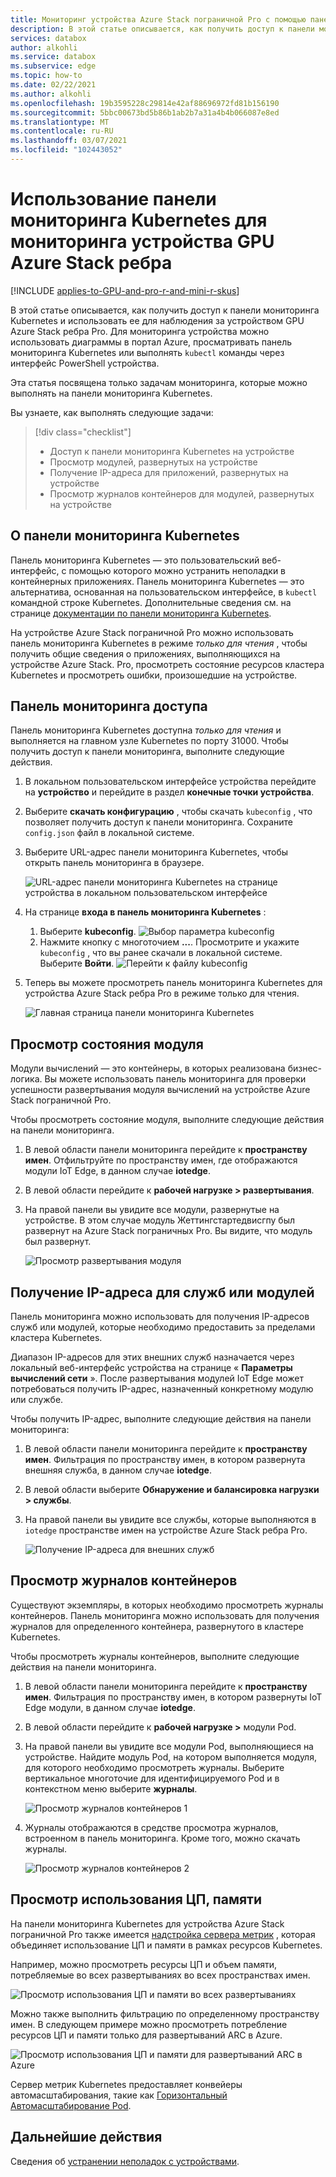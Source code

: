 ```yaml
---
title: Мониторинг устройства Azure Stack пограничной Pro с помощью панели мониторинга Kubernetes | Документация Майкрософт
description: В этой статье описывается, как получить доступ к панели мониторинга Kubernetes и использовать ее для мониторинга устройства Azure Stack пограничной Pro.
services: databox
author: alkohli
ms.service: databox
ms.subservice: edge
ms.topic: how-to
ms.date: 02/22/2021
ms.author: alkohli
ms.openlocfilehash: 19b3595228c29814e42af88696972fd81b156190
ms.sourcegitcommit: 5bbc00673bd5b86b1ab2b7a31a4b4b066087e8ed
ms.translationtype: MT
ms.contentlocale: ru-RU
ms.lasthandoff: 03/07/2021
ms.locfileid: "102443052"
---
```

# <a name="use-kubernetes-dashboard-to-monitor-your-azure-stack-edge-pro-gpu-device"></a>Использование панели мониторинга Kubernetes для мониторинга устройства GPU Azure Stack ребра

[!INCLUDE [applies-to-GPU-and-pro-r-and-mini-r-skus](../../includes/azure-stack-edge-applies-to-gpu-pro-r-mini-r-sku.md)]

В этой статье описывается, как получить доступ к панели мониторинга Kubernetes и использовать ее для наблюдения за устройством GPU Azure Stack ребра Pro. Для мониторинга устройства можно использовать диаграммы в портал Azure, просматривать панель мониторинга Kubernetes или выполнять `kubectl` команды через интерфейс PowerShell устройства. 

Эта статья посвящена только задачам мониторинга, которые можно выполнять на панели мониторинга Kubernetes.

Вы узнаете, как выполнять следующие задачи:

> [!div class="checklist"]
>
> * Доступ к панели мониторинга Kubernetes на устройстве
> * Просмотр модулей, развернутых на устройстве
> * Получение IP-адреса для приложений, развернутых на устройстве
> * Просмотр журналов контейнеров для модулей, развернутых на устройстве


## <a name="about-kubernetes-dashboard"></a>О панели мониторинга Kubernetes

Панель мониторинга Kubernetes — это пользовательский веб-интерфейс, с помощью которого можно устранить неполадки в контейнерных приложениях. Панель мониторинга Kubernetes — это альтернатива, основанная на пользовательском интерфейсе, в `kubectl` командной строке Kubernetes. Дополнительные сведения см. на странице [документации по панели мониторинга Kubernetes](https://kubernetes.io/docs/tasks/access-application-cluster/web-ui-dashboard/). 

На устройстве Azure Stack пограничной Pro можно использовать панель мониторинга Kubernetes в режиме *только для чтения* , чтобы получить общие сведения о приложениях, выполняющихся на устройстве Azure Stack. Pro, просмотреть состояние ресурсов кластера Kubernetes и просмотреть ошибки, произошедшие на устройстве.

## <a name="access-dashboard"></a>Панель мониторинга доступа

Панель мониторинга Kubernetes доступна *только для чтения* и выполняется на главном узле Kubernetes по порту 31000. Чтобы получить доступ к панели мониторинга, выполните следующие действия. 

1. В локальном пользовательском интерфейсе устройства перейдите на **устройство** и перейдите в раздел **конечные точки устройства**. 
1. Выберите **скачать конфигурацию** , чтобы скачать `kubeconfig` , что позволяет получить доступ к панели мониторинга. Сохраните `config.json` файл в локальной системе.
1. Выберите URL-адрес панели мониторинга Kubernetes, чтобы открыть панель мониторинга в браузере.

    ![URL-адрес панели мониторинга Kubernetes на странице устройства в локальном пользовательском интерфейсе](./media/azure-stack-edge-gpu-monitor-kubernetes-dashboard/kubernetes-dashboard-url-local-ui-1.png)

1. На странице **входа в панель мониторинга Kubernetes** :
    
    1. Выберите **kubeconfig**. 
        ![Выбор параметра kubeconfig](./media/azure-stack-edge-gpu-monitor-kubernetes-dashboard/kubernetes-dashboard-sign-in-1.png) 
    1. Нажмите кнопку с многоточием **...**. Просмотрите и укажите `kubeconfig` , что вы ранее скачали в локальной системе. Выберите **Войти**.
        ![Перейти к файлу kubeconfig](./media/azure-stack-edge-gpu-monitor-kubernetes-dashboard/kubernetes-dashboard-sign-in-2.png)    

6. Теперь вы можете просмотреть панель мониторинга Kubernetes для устройства Azure Stack ребра Pro в режиме только для чтения.

    ![Главная страница панели мониторинга Kubernetes](./media/azure-stack-edge-gpu-monitor-kubernetes-dashboard/kubernetes-dashboard-main-page-1.png)

## <a name="view-module-status"></a>Просмотр состояния модуля

Модули вычислений — это контейнеры, в которых реализована бизнес-логика. Вы можете использовать панель мониторинга для проверки успешности развертывания модуля вычислений на устройстве Azure Stack пограничной Pro.

Чтобы просмотреть состояние модуля, выполните следующие действия на панели мониторинга.

1. В левой области панели мониторинга перейдите к **пространству имен**. Отфильтруйте по пространству имен, где отображаются модули IoT Edge, в данном случае **iotedge**.
1. В левой области перейдите к **рабочей нагрузке > развертывания**.
1. На правой панели вы увидите все модули, развернутые на устройстве. В этом случае модуль Жеттингстартедвисгпу был развернут на Azure Stack пограничных Pro. Вы видите, что модуль был развернут.

    ![Просмотр развертывания модуля](./media/azure-stack-edge-gpu-monitor-kubernetes-dashboard/kubernetes-view-module-deployment-1.png)

 
## <a name="get-ip-address-for-services-or-modules"></a>Получение IP-адреса для служб или модулей

Панель мониторинга можно использовать для получения IP-адресов служб или модулей, которые необходимо предоставить за пределами кластера Kubernetes. 

Диапазон IP-адресов для этих внешних служб назначается через локальный веб-интерфейс устройства на странице « **Параметры вычислений сети** ». После развертывания модулей IoT Edge может потребоваться получить IP-адрес, назначенный конкретному модулю или службе. 

Чтобы получить IP-адрес, выполните следующие действия на панели мониторинга:

1. В левой области панели мониторинга перейдите к **пространству имен**. Фильтрация по пространству имен, в котором развернута внешняя служба, в данном случае **iotedge**.
1. В левой области выберите **Обнаружение и балансировка нагрузки > службы**.
1. На правой панели вы увидите все службы, которые выполняются в `iotedge` пространстве имен на устройстве Azure Stack ребра Pro.

    ![Получение IP-адреса для внешних служб](./media/azure-stack-edge-gpu-monitor-kubernetes-dashboard/kubernetes-get-ip-external-service-1.png)

## <a name="view-container-logs"></a>Просмотр журналов контейнеров

Существуют экземпляры, в которых необходимо просмотреть журналы контейнеров. Панель мониторинга можно использовать для получения журналов для определенного контейнера, развернутого в кластере Kubernetes.

Чтобы просмотреть журналы контейнеров, выполните следующие действия на панели мониторинга.

1. В левой области панели мониторинга перейдите к **пространству имен**. Фильтрация по пространству имен, в котором развернуты IoT Edge модули, в данном случае **iotedge**.
1. В левой области перейдите к **рабочей нагрузке >** модули Pod.
1. На правой панели вы увидите все модули Pod, выполняющиеся на устройстве. Найдите модуль Pod, на котором выполняется модуля, для которого необходимо просмотреть журналы. Выберите вертикальное многоточие для идентифицируемого Pod и в контекстном меню выберите **журналы**.

    ![Просмотр журналов контейнеров 1](./media/azure-stack-edge-gpu-monitor-kubernetes-dashboard/kubernetes-view-container-logs-1.png)

1. Журналы отображаются в средстве просмотра журналов, встроенном в панель мониторинга. Кроме того, можно скачать журналы.

    ![Просмотр журналов контейнеров 2](./media/azure-stack-edge-gpu-monitor-kubernetes-dashboard/kubernetes-view-container-logs-1.png)
    

## <a name="view-cpu-memory-usage"></a>Просмотр использования ЦП, памяти

На панели мониторинга Kubernetes для устройства Azure Stack пограничной Pro также имеется [надстройка сервера метрик](https://kubernetes.io/docs/tasks/debug-application-cluster/resource-metrics-pipeline/) , которая объединяет использование ЦП и памяти в рамках ресурсов Kubernetes.
 
Например, можно просмотреть ресурсы ЦП и объем памяти, потребляемые во всех развертываниях во всех пространствах имен. 

![Просмотр использования ЦП и памяти во всех развертываниях](./media/azure-stack-edge-gpu-monitor-kubernetes-dashboard/view-cpu-memory-all-1.png)

Можно также выполнить фильтрацию по определенному пространству имен. В следующем примере можно просмотреть потребление ресурсов ЦП и памяти только для развертываний ARC в Azure.  

![Просмотр использования ЦП и памяти для развертываний ARC в Azure](./media/azure-stack-edge-gpu-monitor-kubernetes-dashboard/view-cpu-memory-azure-arc-1.png)

Сервер метрик Kubernetes предоставляет конвейеры автомасштабирования, такие как [Горизонтальный Автомасштабирование Pod](https://kubernetes.io/docs/tasks/run-application/horizontal-pod-autoscale/).


## <a name="next-steps"></a>Дальнейшие действия

Сведения об [устранении неполадок с устройствами](azure-stack-edge-gpu-troubleshoot.md).

